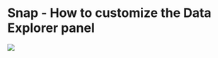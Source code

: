 # Snap - How to customize the Data Explorer panel


<img src="https://raw.githubusercontent.com/DevExpress-Examples/snap-how-to-customize-the-data-explorer-panel-t535534/17.1.3+/media/a655ee43-67e1-11e7-80c0-00155d624807.png">

<br/>


